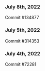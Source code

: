 ### July 8th, 2022

Commit #134877

### July 5th, 2022

Commit #314353


### July 4th, 2022

Commit #72281
